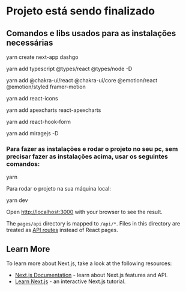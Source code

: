 # Projeto está sendo finalizado

## Comandos e libs usados para as instalações necessárias

yarn create next-app dashgo

yarn add typescript @types/react @types/node -D

yarn add @chakra-ui/react @chakra-ui/core @emotion/react @emotion/styled framer-motion

yarn add react-icons

yarn add apexcharts react-apexcharts

yarn add react-hook-form

yarn add miragejs -D
### Para fazer as instalações e rodar o projeto no seu pc, sem precisar fazer as instalações acima, usar os seguintes comandos:

yarn

Para rodar o projeto na sua máquina local:

yarn dev

Open [http://localhost:3000](http://localhost:3000) with your browser to see the result.

The `pages/api` directory is mapped to `/api/*`. Files in this directory are treated as [API routes](https://nextjs.org/docs/api-routes/introduction) instead of React pages.

## Learn More

To learn more about Next.js, take a look at the following resources:

- [Next.js Documentation](https://nextjs.org/docs) - learn about Next.js features and API.
- [Learn Next.js](https://nextjs.org/learn) - an interactive Next.js tutorial.